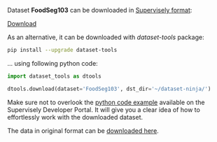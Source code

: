 Dataset **FoodSeg103** can be downloaded in [Supervisely format](https://developer.supervisely.com/api-references/supervisely-annotation-json-format):

 [Download](https://assets.supervisely.com/supervisely-supervisely-assets-public/teams_storage/M/9/hT/o2J96XRb4w17q841xlrC2Ugk5DLBWnnhtTgarxwITNBgWy7MClzUeilcS8yDRlSpa8D1BuzTgLj9PFfGfB3gE6y2YExJh9JLQTFyJdpMjl4t5GlXbrWyx6pX64gY.tar)

As an alternative, it can be downloaded with *dataset-tools* package:
``` bash
pip install --upgrade dataset-tools
```

... using following python code:
``` python
import dataset_tools as dtools

dtools.download(dataset='FoodSeg103', dst_dir='~/dataset-ninja/')
```
Make sure not to overlook the [python code example](https://developer.supervisely.com/getting-started/python-sdk-tutorials/iterate-over-a-local-project) available on the Supervisely Developer Portal. It will give you a clear idea of how to effortlessly work with the downloaded dataset.

The data in original format can be [downloaded here](https://research.larc.smu.edu.sg/downloads/datarepo/FoodSeg103.zip).